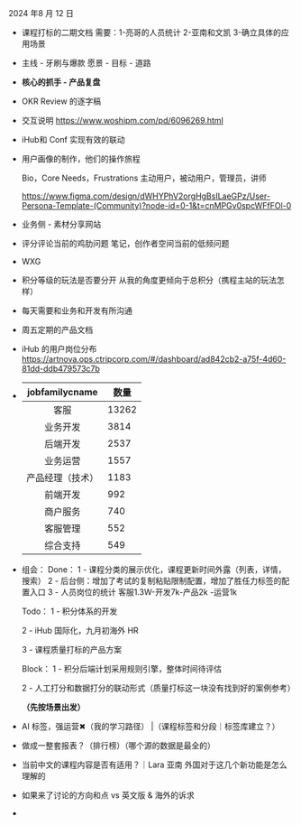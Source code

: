2024 年8 月 12 日

- 课程打标的二期文档
   需要：1-亮哥的人员统计 2-亚南和文凯 3-确立具体的应用场景
   
- 主线 - 牙刷与爆款
   愿景 - 目标 - 道路
   
- **核心的抓手 - 产品复盘**

- OKR Review 的逐字稿

- 交互说明 https://www.woshipm.com/pd/6096269.html

- iHub和 Conf 实现有效的联动

- 用户画像的制作，他们的操作旅程

  Bio，Core Needs，Frustrations
  主动用户，被动用户，管理员，讲师

  https://www.figma.com/design/dWHYPhV2orgHgBsILaeGPz/User-Persona-Template-(Community)?node-id=0-1&t=cnMPGv0spcWFfFOl-0

- 业务侧 - 素材分享网站

- 评分评论当前的鸡肋问题
  笔记，创作者空间当前的低频问题

- WXG 

- 积分等级的玩法是否要分开
  从我的角度更倾向于总积分（携程主站的玩法怎样）

- 每天需要和业务和开发有所沟通

- 周五定期的产品文档

- iHub 的用户岗位分布
   https://artnova.ops.ctripcorp.com/#/dashboard/ad842cb2-a75f-4d60-81dd-ddb479573c7b

- |  jobfamilycname  | 数量  |
   | :--------------: | ----- |
   |       客服       | 13262 |
   |     业务开发     | 3814  |
   |     后端开发     | 2537  |
   |     业务运营     | 1557  |
   | 产品经理（技术） | 1183  |
   |     前端开发     | 992   |
   |     商户服务     | 740   |
   |     客服管理     | 552   |
   |     综合支持     | 549   |

- 组会：
   Done：
   1 - 课程分类的展示优化，课程更新时间外露（列表，详情，搜索）
   2 - 后台侧：增加了考试的复制粘贴限制配置，增加了胜任力标签的配置入口
   3 - 人员岗位的统计 客服1.3W-开发7k-产品2k -运营1k

   Todo：
   1 - 积分体系的开发

   2 - iHub 国际化，九月初海外 HR

   3 - 课程质量打标的产品方案

   Block：
   1 - 积分后端计划采用规则引擎，整体时间待评估

   2 - 人工打分和数据打分的联动形式（质量打标这一块没有找到好的案例参考）

   **（先按场景出发）**

- AI 标签，强运营✖（我的学习路径） |（课程标签和分段｜标签库建立？）
- 做成一整套报表？（排行榜）（哪个源的数据是最全的）
- 当前中文的课程内容是否有适用？｜Lara 亚南 外国对于这几个新功能是怎么理解的
- 如果来了讨论的方向和点 vs 英文版 & 海外的诉求
- 
